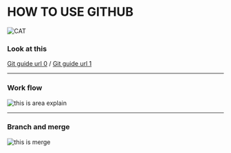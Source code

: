 # HOW TO USE GITHUB
![CAT](https://pbs.twimg.com/profile_images/378800000246416546/7af5142cba78b0ff27f995365f41672c_400x400.jpeg)


### Look at this
[Git guide url 0](http://rogerdudler.github.io/git-guide/index.ja.html) /
[Git guide url 1](http://blog.sixapart.jp/2014-03/mttips-02-what-is-git.html)
___

### Work flow
![this is area explain](http://rogerdudler.github.io/git-guide/img/trees.png)  
___

### Branch and merge
![this is merge](http://rogerdudler.github.io/git-guide/img/branches.png)

